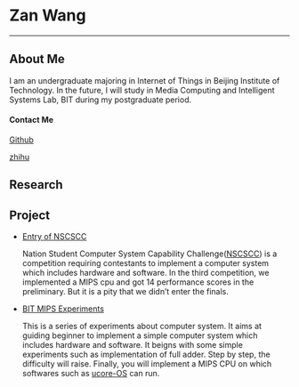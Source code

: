 # Zan Wang

---

## About Me

I am an undergraduate majoring in Internet of Things in Beijing Institute of Technology. In the future, I will study in Media Computing and Intelligent Systems Lab, BIT during my postgraduate period.

#### Contact Me

[Github](https://github.com/Silverster98)

[zhihu](https://www.zhihu.com/people/chao-ji-zan-73/activities)

## Research

## Project

- [Entry of NSCSCC](https://github.com/Silverster98/bitmips2019)

    Nation Student Computer System Capability Challenge([NSCSCC](http://www.nscscc.org/)) is a competition requiring contestants to implement a computer system which includes hardware and software. In the third competition, we implemented a MIPS cpu and got 14 performance scores in the preliminary. But it is a pity that we didn’t enter the finals.

- [BIT MIPS Experiments](https://github.com/bit-mips/bitmips_experiments_doc)

    This is a series of experiments about computer system. It aims at guiding beginner to implement a simple computer system which includes hardware and software. It beigns with some simple experiments such as implementation of full adder. Step by step, the difficulty will raise. Finally, you will implement a MIPS CPU on which softwares such as [ucore-OS](https://github.com/oscourse-tsinghua/ucore_os_lab) can run.

